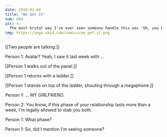 ```yaml
---
date: 2010-01-04
title: "We Get It"
num: 684
alt: >-
  The most brutal way I've ever seen someone handle this was 'Oh, you have a girlfriend. Are you going to get married?'  'I, uh, don't know--' 'Well, do you love her?' '...' 'Anyway, what were you saying about the movie?'
img: https://imgs.xkcd.com/comics/we_get_it.png
---
```

[[Two people are talking.]]

Person 1: Avatar? Yeah, I saw it last week with ...

[[Person 1 walks out of the panel.]]

[[Person 1 returns with a ladder.]]

[[Person 1 stands on top of the ladder, shouting through a megaphone.]]

Person 1: ... MY GIRLFRIEND.

Person 2: You know, if this phase of your relationship lasts more than a week, I'm legally allowed to stab you both.

Person 1: What phase?

Person 1: So, did I mention I'm seeing someone?

